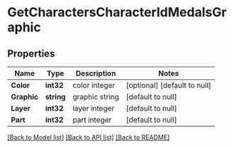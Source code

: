 # GetCharactersCharacterIdMedalsGraphic

## Properties
Name | Type | Description | Notes
------------ | ------------- | ------------- | -------------
**Color** | **int32** | color integer | [optional] [default to null]
**Graphic** | **string** | graphic string | [default to null]
**Layer** | **int32** | layer integer | [default to null]
**Part** | **int32** | part integer | [default to null]

[[Back to Model list]](../README.md#documentation-for-models) [[Back to API list]](../README.md#documentation-for-api-endpoints) [[Back to README]](../README.md)

